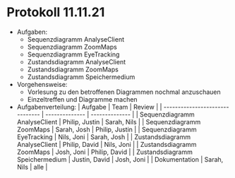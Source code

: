 # Protokoll 11.11.21
- Aufgaben:
    - Sequenzdiagramm AnalyseClient
    - Sequenzdiagramm ZoomMaps
    - Sequenzdiagramm EyeTracking
    - Zustandsdiagramm AnalyseClient
    - Zustandsdiagramm ZoomMaps
    - Zustandsdiagramm Speichermedium
- Vorgehensweise:
    - Vorlesung zu den betroffenen Diagrammen nochmal anzuschauen
    - Einzeltreffen und Diagramme machen
- Aufgabenverteilung:
    | Aufgabe                         | Team           | Review         |
    | ------------------------------- | -------------- | -------------- |
    | Sequenzdiagramm AnalyseClient   | Philip, Justin | Sarah, Nils    |
    | Sequenzdiagramm ZoomMaps        | Sarah, Josh    | Philip, Justin |
    | Sequenzdiagramm EyeTracking     | Nils, Joni     | Sarah, Josh    |
    | Zustandsdiagramm AnalyseClient  | Philip, David  | Nils, Joni     |
    | Zustandsdiagramm ZoomMaps       | Josh,  Joni    | Philip, David  |
    | Zustandsdiagramm Speichermedium | Justin, David  | Josh, Joni     |
    | Dokumentation                   | Sarah, Nils    | alle           |
